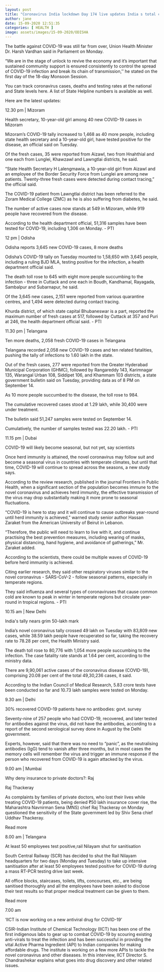 ```yaml
---
layout: post
title: "Coronavirus India lockdown Day 174 live updates India s total coronavirus cases near 50 lakh mark"
author: jane 
date: 15-09-2020 12:51:35 
categories: [ HEALTH ] 
image: assets/images/15-09-2020/ODISHA
---
```

The battle against COVID-19 was still far from over, Union Health Minister Dr. Harsh Vardhan said in Parliament on Monday.

“We are in the stage of unlock to revive the economy and it’s important that sustained community support is ensured consistently to control the spread of COVID-19 infection and break its chain of transmission,’’ he stated on the first day of the 18-day Monsoon Session.

You can track coronavirus cases, deaths and testing rates at the national and State levels here. A list of State Helpline numbers is available as well.

Here are the latest updates:

12.30 pm | Mizoram

Health secretary, 10-year-old girl among 40 new COVID-19 cases in Mizoram

Mizoram’s COVID-19 tally increased to 1,468 as 40 more people, including state health secretary and a 10-year-old girl, have tested positive for the disease, an official said on Tuesday.

Of the fresh cases, 35 were reported from Aizawl, two from Hnahthial and one each from Lunglei, Khawzawl and Lawngtlai districts, he said.

“State Health Secretary H Lalengmawia, a 10-year-old girl from Aizawl and an employee of the Border Security Force from Lunglei are among new patients. Twenty-three fresh cases were detected during contact tracing,” the official said.

The COVID-19 patient from Lawngtlai district has been referred to the Zoram Medical College (ZMC) as he is also suffering from diabetes, he said.

The number of active cases now stands at 549 in Mizoram, while 919 people have recovered from the disease.

According to the health department official, 51,316 samples have been tested for COVID-19, including 1,306 on Monday. - PTI

12 pm | Odisha

Odisha reports 3,645 new COVID-19 cases, 8 more deaths

Odisha’s COVID-19 tally on Tuesday mounted to 1,58,650 with 3,645 people, including a ruling BJD MLA, testing positive for the infection, a health department official said.

The death toll rose to 645 with eight more people succumbing to the infection - three in Cuttack and one each in Boudh, Kandhamal, Rayagada, Sambalpur and Subarnapur, he said.

Of the 3,645 new cases, 2,151 were reported from various quarantine centres, and 1,494 were detected during contact tracing.

Khurda district, of which state capital Bhubaneswar is a part, reported the maximum number of fresh cases at 517, followed by Cuttack at 357 and Puri at 246, the health department official said. - PTI

11.30 pm | Telangana

Ten more deaths, 2,058 fresh COVID-19 cases in Telangana

Telangana recorded 2,058 new COVID-19 cases and ten related fatalities, pushing the tally of infections to 1.60 lakh in the state.

Out of the fresh cases, 277 were reported from the Greater Hyderabad Municipal Corporation (GHMC), followed by Rangareddy 143, Karimnagar 135, Warangal Urban 108, Siddipet 106, and Khammam 103 districts, a state government bulletin said on Tuesday, providing data as of 8 PM on September 14.

As 10 more people succumbed to the disease, the toll rose to 984.

The cumulative recovered cases stood at 1.29 lakh, while 30,400 were under treatment.

The bulletin said 51,247 samples were tested on September 14.

Cumulatively, the number of samples tested was 22.20 lakh. - PTI

11.15 pm | Dubai

COVID-19 will likely become seasonal, but not yet, say scientists

Once herd immunity is attained, the novel coronavirus may follow suit and become a seasonal virus in countries with temperate climates, but until that time, COVID-19 will continue to spread across the seasons, a new study says.

According to the review research, published in the journal Frontiers in Public Health, when a significant section of the population becomes immune to the novel coronavirus and achieves herd immunity, the effective transmission of the virus may drop substantially making it more prone to seasonal fluctuations.

“COVID-19 is here to stay and it will continue to cause outbreaks year-round until herd immunity is achieved,” warned study senior author Hassan Zaraket from the American University of Beirut in Lebanon.

“Therefore, the public will need to learn to live with it, and continue practising the best prevention measures, including wearing of masks, physical distancing, hand hygiene, and avoidance of gatherings,” Mr. Zaraket added.

According to the scientists, there could be multiple waves of COVID-19 before herd immunity is achieved.

Citing earlier research, they said other respiratory viruses similar to the novel coronavirus - SARS-CoV-2 - follow seasonal patterns, especially in temperate regions.

They said influenza and several types of coronaviruses that cause common cold are known to peak in winter in temperate regions but circulate year-round in tropical regions. - PTI

10.15 am | New Delhi

India's tally nears grim 50-lakh mark

India’s novel coronavirus tally crossed 49 lakh on Tuesday with 83,809 new cases, while 38.59 lakh people have recuperated so far, taking the recovery rate to 78.28 per cent, the Health Ministry said.

The death toll rose to 80,776 with 1,054 more people succumbing to the infection. The case fatality rate stands at 1.64 per cent, according to the ministry data.

There are 9,90,061 active cases of the coronavirus disease (COVID-19), comprising 20.08 per cent of the total 49,30,236 cases, it said.

According to the Indian Council of Medical Research, 5.83 crore tests have been conducted so far and 10.73 lakh samples were tested on Monday.

9.30 am | Delhi

30% recovered COVID-19 patients have no antibodies: govt. survey

Seventy-nine of 257 people who had COVID-19, recovered, and later tested for antibodies against the virus, did not have the antibodies, according to a report of the second serological survey done in August by the Delhi government.

Experts, however, said that there was no need to “panic”, as the neutralising antibodies (IgG) tend to vanish after three months, but in most cases the memory cells will remember the virus and trigger an immune response if the person who recovered from COVID-19 is again attacked by the virus.

9.00 am | Mumbai

Why deny insurance to private doctors?: Raj

Raj Thackeray

As complaints by families of private doctors, who lost their lives while treating COVID-19 patients, being denied ₹50 lakh insurance cover rise, the Maharashtra Navnirman Sena (MNS) chief Raj Thackeray on Monday questioned the sensitivity of the State government led by Shiv Sena chief Uddhav Thackeray.

Read more

8.00 am | Telangana

At least 50 employees test positive,rail Nilayam shut for sanitisation

South Central Railway (SCR) has decided to shut the Rail Nilayam headquarters for two days (Monday and Tuesday) to take up intensive sanitisation after at least 50 employees tested positive for COVID-19 during a mass RT-PCR testing drive last week.

All office blocks, staircases, toilets, lifts, concourses, etc., are being sanitised thoroughly and all the employees have been asked to disclose their test results so that proper medical treatment can be given to them.

Read more

7.00 am

‘IICT is now working on a new antiviral drug for COVID-19’

CSIR-Indian Institute of Chemical Technology (IICT) has been one of the first indigenous labs to gear up to combat COVID-19 by scouring existing anti-virals to treat the infection and has been successful in providing the vital Active Pharma Ingredient (API) to Indian companies for making affordable drugs. The institute is working on a few more APIs to tackle the novel coronavirus and other diseases. In this interview, IICT Director S. Chandrashekar explains what goes into drug discovery and other related issues.